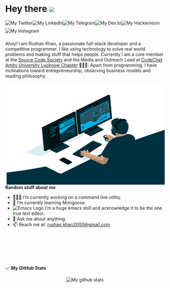 # Hey there <img src="https://media.giphy.com/media/hvRJCLFzcasrR4ia7z/giphy.gif" width="33px">

<a href="https://twitter.com/RushanKhan15">
  <img align="left" alt="My Twitter" height="25px" src="https://cdn.jsdelivr.net/npm/simple-icons@v3/icons/twitter.svg" />
</a>
<a href="https://www.linkedin.com/in/rushankhan/">
  <img align="left" alt="My LinkedIn" height="25px" src="https://cdn.jsdelivr.net/npm/simple-icons@v3/icons/linkedin.svg" />
</a>

<a href="https://t.me/rushankhan1">
  <img align="left" alt="My Telegram" height="25px" src="https://cdn.jsdelivr.net/npm/simple-icons@v3/icons/telegram.svg" />
 </a>
<a href="https://www.dev.to/rushankhan1/">
  <img align="left" alt="My Dev.to" height="25px" src="https://cdn4.iconfinder.com/data/icons/logos-and-brands-1/512/84_Dev_logo_logos-512.png" />
</a>

<a href="https://www.hackernoon.com/u/rushankhan">
  <img align="left" alt="My Hackernoon" height="25px" src="https://hackernoon.com/hn-icon.png" />
</a>
<a href="https://www.instagram.com/rushankhan/">
  <img align="left" alt="My Instagram" height="25px" src="https://cdn.jsdelivr.net/npm/simple-icons@v3/icons/instagram.svg" />
</a>
 <br /><br /><br />

Ahoy! I am Rushan Khan, a passionate full-stack developer and a competitive programmer. I like using technology to solve real world problems and making stuff that helps people. Currently I am a core member at the [Source Code Society](https://github.com/Source-Code-Society) and the Media and Outreach Lead at [CodeChef Amity University Lucknow Chapter](https://www.linkedin.com/company/codechef-aul-chapter) 🧑🏻‍🍳. Apart from programming, I have inclinations toward entrepreneurship, observing business models and reading philosophy.

  <img align="right" alt="GIF" src="programming.gif" width="500" height="320" />
  
**Random stuff about me**

- 👨🏽‍💻 I’m currently working on a command line utility.
- 🌱 I’m currently learning Mongoose.
- <img src="https://i.imgur.com/B67ppkX.png" alt="Emacs Logo" width="21" height="21"/> I'm a huge emacs shill and acknowledge it to be the one true text editor.
- 💬 Ask me about anything.
- 📫 Reach me at: [rushan.khan2000@gmail.com](mailto:rushan.khan2000@gmail.com?subject=[GitHub]%20Source%20Han%20Sans) 

<br /><br /><br /><br /><br />

📈 **My GitHub Stats**
<p align="center"><img src="https://github-readme-stats.vercel.app/api?username=RushanKhan1&show_icons=true&theme=light" alt="My github stats" />
